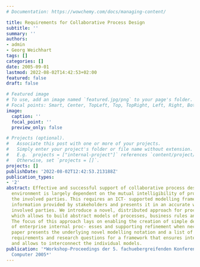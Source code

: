 ```yaml
---
# Documentation: https://wowchemy.com/docs/managing-content/

title: Requirements for Collaborative Process Design
subtitle: ''
summary: ''
authors:
- admin
- Georg Weichhart
tags: []
categories: []
date: 2005-09-01
lastmod: 2022-08-02T14:42:53+02:00
featured: false
draft: false

# Featured image
# To use, add an image named `featured.jpg/png` to your page's folder.
# Focal points: Smart, Center, TopLeft, Top, TopRight, Left, Right, BottomLeft, Bottom, BottomRight.
image:
  caption: ''
  focal_point: ''
  preview_only: false

# Projects (optional).
#   Associate this post with one or more of your projects.
#   Simply enter your project's folder or file name without extension.
#   E.g. `projects = ["internal-project"]` references `content/project/deep-learning/index.md`.
#   Otherwise, set `projects = []`.
projects: []
publishDate: '2022-08-02T12:42:53.213188Z'
publication_types:
- '2'
abstract: Effective and successful support of collaborative process design in a distributed
  environment is largely dependent on the mutual intelligibility of processes for
  the involved parties. This requires an ICT- supported modelling framework that captures
  information provided by stakeholders and presents it in an accurate way to the other
  involved parties. We introduce a novel, distributed approach for process modelling,
  which allows to build abstract models of processes, business rules and constraints.
  The focus of this approach lays on enabling the creation of simple descriptions
  of enterprise internal proc- esses and supporting refinement when necessary. This
  paper presents the underlying novel modelling notation and a list of identified
  requirements and research questions for a framework that ensures intel- ligibility
  and allows to interconnect the individual models.
publication: '*Workshop-Proceedings der 5. fachuebergreifenden Konferenz Mensch und
  Computer 2005*'
---
```

